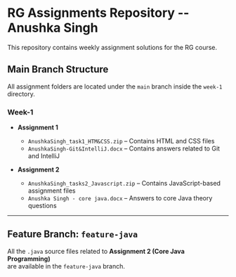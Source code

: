 # RG Assignments Repository -- Anushka Singh

This repository contains weekly assignment solutions for the RG course.

## Main Branch Structure

All assignment folders are located under the `main` branch inside the `week-1` directory.

### Week-1

- **Assignment 1**
  - `AnushkaSingh_task1_HTM&CSS.zip` – Contains HTML and CSS files
  - `AnushkaSingh-Git&IntelliJ.docx` – Contains answers related to Git and IntelliJ

- **Assignment 2**
  - `AnushkaSingh_tasks2_Javascript.zip` – Contains JavaScript-based assignment files
  - `Anushka Singh - core java.docx` – Answers to core Java theory questions
  

---

## Feature Branch: `feature-java`

All the `.java` source files related to **Assignment 2 (Core Java Programming)**  
are available in the `feature-java` branch.


